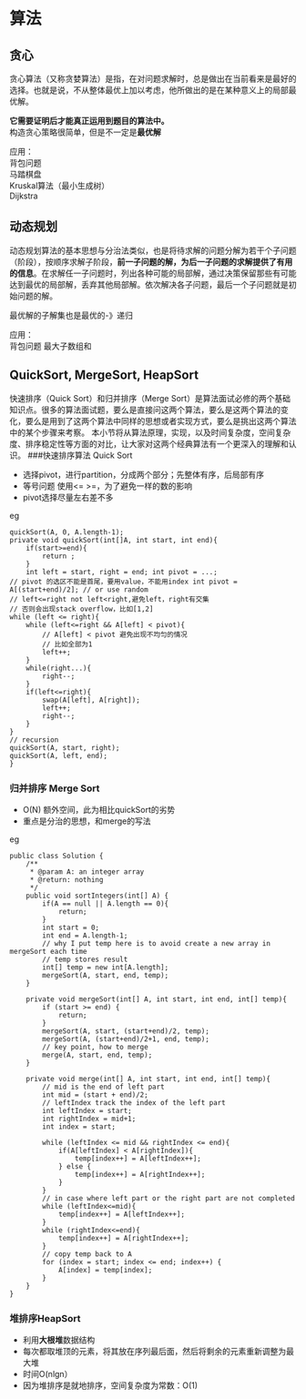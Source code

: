 # 算法
## 贪心
贪心算法（又称贪婪算法）是指，在对问题求解时，总是做出在当前看来是最好的选择。也就是说，不从整体最优上加以考虑，他所做出的是在某种意义上的局部最优解。

**它需要证明后才能真正运用到题目的算法中。**  
构造贪心策略很简单，但是不一定是**最优解**  

应用：  
背包问题  
马踏棋盘  
Kruskal算法（最小生成树）  
Dijkstra  

## 动态规划
动态规划算法的基本思想与分治法类似，也是将待求解的问题分解为若干个子问题（阶段），按顺序求解子阶段，**前一子问题的解，为后一子问题的求解提供了有用的信息**。在求解任一子问题时，列出各种可能的局部解，通过决策保留那些有可能达到最优的局部解，丢弃其他局部解。依次解决各子问题，最后一个子问题就是初始问题的解。

最优解的子解集也是最优的-》递归   

应用：  
背包问题
最大子数组和

## QuickSort, MergeSort, HeapSort

快速排序（Quick Sort）和归并排序（Merge Sort）是算法面试必修的两个基础知识点。很多的算法面试题，要么是直接问这两个算法，要么是这两个算法的变化，要么是用到了这两个算法中同样的思想或者实现方式，要么是挑出这两个算法中的某个步骤来考察。
本小节将从算法原理，实现，以及时间复杂度，空间复杂度、排序稳定性等方面的对比，让大家对这两个经典算法有一个更深入的理解和认识。
###快速排序算法 Quick Sort
- 选择pivot，进行partition，分成两个部分；先整体有序，后局部有序
- 等号问题 使用<= >=，为了避免一样的数的影响
- pivot选择尽量左右差不多

eg

	quickSort(A, 0, A.length-1);
	private void quickSort(int[]A, int start, int end){ 
	    if(start>=end){ 
	        return ; 
	    } 
	    int left = start, right = end; int pivot = ...; 
	// pivot 的选区不能是首尾，要用value，不能用index int pivot = A[(start+end)/2]; // or use random
	// left<=right not left<right,避免left，right有交集
	// 否则会出现stack overflow，比如[1,2]
	while (left <= right){
	    while (left<=right && A[left] < pivot){
	        // A[left] < pivot 避免出现不均匀的情况
	        // 比如全部为1
	        left++;
	    }
	    while(right...){
	        right--;
	    }
	    if(left<=right){
	        swap(A[left], A[right]);
	        left++;
	        right--;
	    }
	}
	// recursion
	quickSort(A, start, right);
	quickSort(A, left, end);
	}


### 归并排序 Merge Sort
* O(N) 额外空间，此为相比quickSort的劣势
* 重点是分治的思想，和merge的写法

eg

	public class Solution {
	    /**
	     * @param A: an integer array
	     * @return: nothing
	     */
	    public void sortIntegers(int[] A) {
	        if(A == null || A.length == 0){
	            return;
	        }
	        int start = 0;
	        int end = A.length-1;
	        // why I put temp here is to avoid create a new array in mergeSort each time
	        // temp stores result
	        int[] temp = new int[A.length];
	        mergeSort(A, start, end, temp);
	    }
	    
	    private void mergeSort(int[] A, int start, int end, int[] temp){
	        if (start >= end) {
	            return;
	        }
	        mergeSort(A, start, (start+end)/2, temp);
	        mergeSort(A, (start+end)/2+1, end, temp);
	        // key point, how to merge
	        merge(A, start, end, temp);
	    }
	    
	    private void merge(int[] A, int start, int end, int[] temp){
	        // mid is the end of left part
	        int mid = (start + end)/2;
	        // leftIndex track the index of the left part
	        int leftIndex = start;
	        int rightIndex = mid+1;
	        int index = start;
	        
	        while (leftIndex <= mid && rightIndex <= end){
	            if(A[leftIndex] < A[rightIndex]){
	                temp[index++] = A[leftIndex++];
	            } else {
	                temp[index++] = A[rightIndex++];
	            }
	        }
	        // in case where left part or the right part are not completed
	        while (leftIndex<=mid){
	            temp[index++] = A[leftIndex++];
	        }
	        while (rightIndex<=end){
	            temp[index++] = A[rightIndex++];
	        }
	        // copy temp back to A
	        for (index = start; index <= end; index++) {
	            A[index] = temp[index];
	        }
	    }
	}

### 堆排序HeapSort
- 利用**大根堆**数据结构
- 每次都取堆顶的元素，将其放在序列最后面，然后将剩余的元素重新调整为最大堆
- 时间O(nlgn）
- 因为堆排序是就地排序，空间复杂度为常数：O(1)
